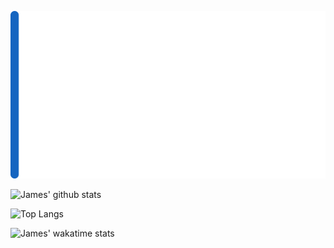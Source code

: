 
![Header Image](./assets/Header.svg)

![James' github stats](https://github-readme-stats.vercel.app/api?username=ihack2712&hide=prs,issues&count_private=true&show_icons=true&bg_color=00000000&hide_border=true&line_height=25&custom_title=James'%20GitHub%20Stats&text_color=FFF&cache_seconds=1800)

![Top Langs](https://github-readme-stats.vercel.app/api/top-langs/?username=ihack2712&langs_count=100&layout=compact&bg_color=00000000&text_color=FFF&hide_border=true&cache_seconds=1800)

![James' wakatime stats](https://github-readme-stats.vercel.app/api/wakatime?username=ihack2712&layout=compact&bg_color=00000000&text_color=FFF&hide_border=true)

